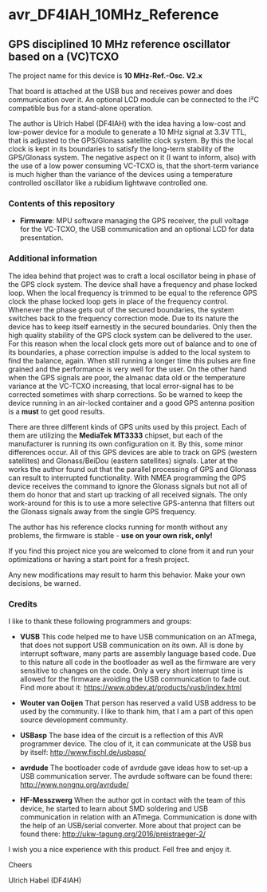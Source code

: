 # avr_DF4IAH_10MHz_Reference

## GPS disciplined 10 MHz reference oscillator based on a (VC)TCXO
The project name for this device is __10 MHz-Ref.-Osc. V2.x__

That board is attached at the USB bus and receives power and does communication over it.
An optional LCD module can be connected to the I²C compatible bus for a stand-alone operation.

The author is Ulrich Habel (DF4IAH) with the idea having a low-cost and low-power device for a module to generate a 10 MHz signal at 3.3V TTL, that is adjusted to the GPS/Glonass satellite clock system. By this the local clock is kept in its boundaries to satisfy the long-term stability of the GPS/Glonass system. The negative aspect on it (I want to inform, also) with the use of a low power consuming VC-TCXO is, that the short-term variance is much higher than the variance of the devices using a temperature controlled oscillator like a rubidium lightwave controlled one.

### Contents of this repository
- __Firmware__: MPU software managing the GPS receiver, the pull voltage for the VC-TCXO, the USB communication and an optional LCD for data presentation.

### Additional information
The idea behind that project was to craft a local oscillator being in phase of the GPS clock system.
The device shall have a frequency and phase locked loop.
When the local frequency is trimmed to be equal to the reference GPS clock the phase locked loop gets in place of the frequency control.
Whenever the phase gets out of the secured boundaries, the system switches back to the frequency correction mode.
Due to its nature the device has to keep itself earnestly in the secured boundaries.
Only then the high quality stability of the GPS clock system can be delivered to the user.
For this reason when the local clock gets more out of balance and to one of its boundaries, a phase correction impulse is added to the local system to find the balance, again.
When still running a longer time this pulses are fine grained and the performance is very well for the user.
On the other hand when the GPS signals are poor, the almanac data old or the temperature variance at the VC-TCXO increasing, that local error-signal has to be corrected sometimes with sharp corrections.
So be warned to keep the device running in an air-locked container and a good GPS antenna position is a __must__ to get good results.

There are three different kinds of GPS units used by this project.
Each of them are utilizing the __MediaTek MT3333__ chipset, but each of the manufacturer is running its own configuration on it.
By this, some minor differences occur.
All of this GPS devices are able to track on GPS (western satellites) and Glonass/BeiDou (eastern satellites) signals.
Later at the works the author found out that the parallel processing of GPS and Glonass can result to interrupted functionality.
With NMEA programming the GPS device receives the command to ignore the Glonass signals but not all of them do honor that and start up tracking of all received signals.
The only work-around for this is to use a more selective GPS-antenna that filters out the Glonass signals away from the single GPS frequency.

The author has his reference clocks running for month without any problems, the firmware is stable - __use on your own risk, only!__

If you find this project nice you are welcomed to clone from it and run your optimizations or having a start point for a fresh project.

Any new modifications may result to harm this behavior.
Make your own decisions, be warned.

### Credits
I like to thank these following programmers and groups:

- __VUSB__ This code helped me to have USB communication on an ATmega, that does not support USB communication on its own.
All is done by interrupt software, many parts are assembly language based code.
Due to this nature all code in the bootloader as well as the firmware are very sensitive to changes on the code.
Only a very short interrupt time is allowed for the firmware avoiding the USB communication to fade out.
Find more about it: https://www.obdev.at/products/vusb/index.html

- __Wouter van Ooijen__ That person has reserved a valid USB address to be used by the community.
I like to thank him, that I am a part of this open source development community.

- __USBasp__ The base idea of the circuit is a reflection of this AVR programmer device.
The clou of it, it can communicate at the USB bus by itself: http://www.fischl.de/usbasp/

- __avrdude__ The bootloader code of avrdude gave ideas how to set-up a USB communication server.
The avrdude software can be found there: http://www.nongnu.org/avrdude/

- __HF-Messzwerg__ When the author got in contact with the team of this device, he started to learn about SMD soldering and USB communication in relation with an ATmega.
Communication is done with the help of an USB/serial converter.
More about that project can be found there: http://ukw-tagung.org/2016/preistraeger-2/

I wish you a nice experience with this product.
Fell free and enjoy it.

Cheers

Ulrich Habel  (DF4IAH)
